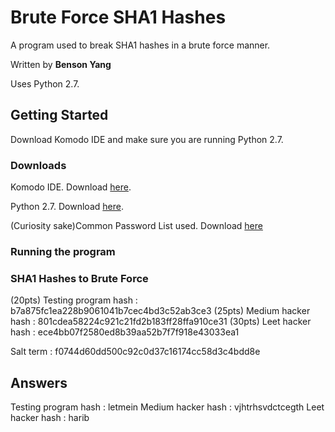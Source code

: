 # Brute Force SHA1 Hashes
A program used to break SHA1 hashes in a brute force manner. 

Written by **Benson Yang**

Uses Python 2.7.

## Getting Started
Download Komodo IDE and make sure you are running Python 2.7.

### Downloads
Komodo IDE. Download [here](https://www.activestate.com/products/komodo-ide/download-ide/).

Python 2.7. Download [here](https://www.python.org/downloads/release/python-2715/).

(Curiosity sake)Common Password List used. Download [here](https://raw.githubusercontent.com/danielmiessler/SecLists/master/Passwords/Common-Credentials/10-million-password-list-top-1000000.txt)

### Running the program




### SHA1 Hashes to Brute Force
(20pts) Testing program hash : b7a875fc1ea228b9061041b7cec4bd3c52ab3ce3
(25pts) Medium hacker hash : 801cdea58224c921c21fd2b183ff28ffa910ce31
(30pts) Leet hacker hash : ece4bb07f2580ed8b39aa52b7f7f918e43033ea1

Salt term : f0744d60dd500c92c0d37c16174cc58d3c4bdd8e

## Answers
Testing program hash : letmein
Medium hacker hash : vjhtrhsvdctcegth
Leet hacker hash : harib
